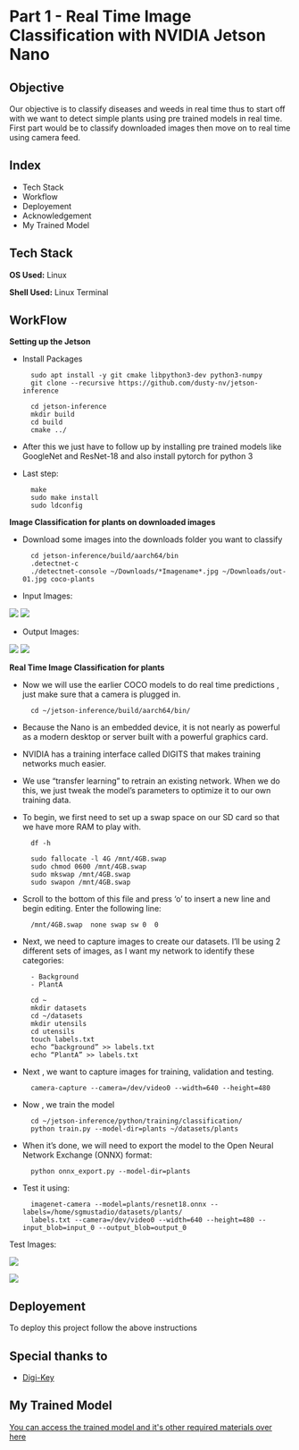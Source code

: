 
# Part 1 - Real Time Image Classification with NVIDIA Jetson Nano

## Objective 
Our objective is to classify diseases and weeds in real time thus to start off with we want to detect simple plants using pre trained models in real time. First part would be to classify downloaded images then move on to real time using camera feed.


## Index

- Tech Stack
- Workflow
- Deployement
- Acknowledgement
- My Trained Model

## Tech Stack

**OS Used:** Linux

**Shell Used:** Linux Terminal

## WorkFlow

**Setting up the Jetson**

- Install Packages

        sudo apt install -y git cmake libpython3-dev python3-numpy
        git clone --recursive https://github.com/dusty-nv/jetson-inference

        cd jetson-inference
        mkdir build
        cd build
        cmake ../

- After this we just have to follow up by installing pre trained models like GoogleNet and ResNet-18 and also install pytorch for python 3
- Last step: 

        make
        sudo make install
        sudo ldconfig

**Image Classification for plants on downloaded images**

- Download some images into the downloads folder you want to classify

        cd jetson-inference/build/aarch64/bin
        .detectnet-c
        ./detectnet-console ~/Downloads/*Imagename*.jpg ~/Downloads/out-01.jpg coco-plants

- Input Images: 

![](https://github.com/saij19/Agri-Doc-Final-Year-Proj-/blob/0a94d688e5dda71d2c9e926062afe53e771f6a06/Part%201/b.jpg)
![](https://github.com/saij19/Agri-Doc-Final-Year-Proj-/blob/0a94d688e5dda71d2c9e926062afe53e771f6a06/Part%201/d.jpeg)

- Output Images: 

![](https://github.com/saij19/Agri-Doc-Final-Year-Proj-/blob/0a94d688e5dda71d2c9e926062afe53e771f6a06/Part%201/out-02.jpg)
![](https://github.com/saij19/Agri-Doc-Final-Year-Proj-/blob/0a94d688e5dda71d2c9e926062afe53e771f6a06/Part%201/out-04.jpg)

**Real Time Image Classification for plants**

- Now we will use the earlier COCO models to do real time predictions , just make sure that a camera is plugged in.

        cd ~/jetson-inference/build/aarch64/bin/

- Because the Nano is an embedded device, it is not nearly as powerful as a modern desktop or server built with a powerful graphics card. 
- NVIDIA has a training interface called DIGITS that makes training networks much easier.
- We use “transfer learning” to retrain an existing network. When we do this, we just tweak the model’s parameters to optimize it to our own training data.
- To begin, we first need to set up a swap space on our SD card so that we have more RAM to play with.

        df -h

        sudo fallocate -l 4G /mnt/4GB.swap
        sudo chmod 0600 /mnt/4GB.swap
        sudo mkswap /mnt/4GB.swap
        sudo swapon /mnt/4GB.swap

- Scroll to the bottom of this file and press ‘o’ to insert a new line and begin editing. Enter the following line:

        /mnt/4GB.swap  none swap sw 0  0

- Next, we need to capture images to create our datasets. I’ll be using 2 different sets of images, as I want my network to identify these categories:
        
        - Background
        - PlantA

        cd ~
        mkdir datasets
        cd ~/datasets
        mkdir utensils
        cd utensils
        touch labels.txt
        echo “background” >> labels.txt
        echo “PlantA” >> labels.txt
        
- Next , we want to capture images for training, validation and testing.

        camera-capture --camera=/dev/video0 --width=640 --height=480

- Now , we train the model

        cd ~/jetson-inference/python/training/classification/
        python train.py --model-dir=plants ~/datasets/plants

- When it’s done, we will need to export the model to the Open Neural Network Exchange (ONNX) format:

        python onnx_export.py --model-dir=plants

- Test it using:

        imagenet-camera --model=plants/resnet18.onnx --labels=/home/sgmustadio/datasets/plants/
        labels.txt --camera=/dev/video0 --width=640 --height=480 --input_blob=input_0 --output_blob=output_0

Test Images:

![](https://github.com/saij19/Agri-Doc-Final-Year-Proj-/blob/0a94d688e5dda71d2c9e926062afe53e771f6a06/Part%201/1.png)

![](https://github.com/saij19/Agri-Doc-Final-Year-Proj-/blob/0a94d688e5dda71d2c9e926062afe53e771f6a06/Part%201/2.png)


## Deployement

To deploy this project follow the above instructions


## Special thanks to

 - [Digi-Key](https://www.digikey.in/en/maker/projects/getting-started-with-the-nvidia-jetson-nano-part-1-setup/2f497bb88c6f4688b9774a81b80b8ec2)


## My Trained Model

[You can access the trained model and it's other required materials over here](https://drive.google.com/drive/folders/1iq6X927nZDNZ7IKQWT7gHgY7GeNaNtfF?usp=sharing)

 

